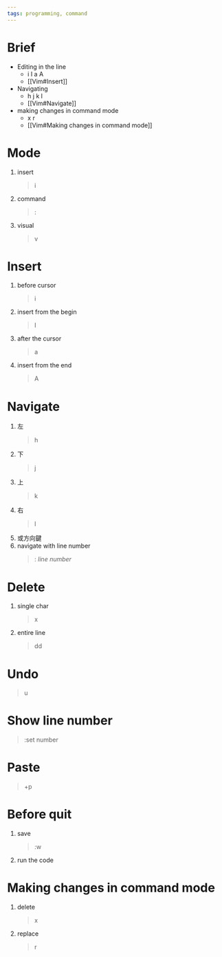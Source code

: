 ```yaml
---
tags: programming, command
---
```

# Brief
- Editing in the line
	- i I a A
	- [[Vim#Insert]]
- Navigating
	- h j k l
	- [[Vim#Navigate]]
- making changes in command mode
	- x r
	- [[Vim#Making changes in command mode]]


# Mode
1.  insert
	> i
2. command
	> :
3. visual
	> v

# Insert
1. before cursor
	> i
2. insert from the begin
	> I
3. after the cursor
	> a
4. insert from the end
	> A
# Navigate
1. 左 
	> h
2. 下
	> j
3. 上
	> k
4. 右
	> l
5. 或方向鍵
6. navigate with line number
	> : *line number*

# Delete
1. single char
	> x
2. entire line
	> dd

# Undo 
> u

# Show line number
> :set number

# Paste 
> +p

# Before quit
1. save
	> :w
2. run the code

# Making changes in command mode
1. delete
	> x
2. replace
	> r
